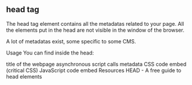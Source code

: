 ## **head tag**
The head tag element contains all the metadatas related to your page. All the elements put in the head are not visible in the window of the browser.

A lot of metadatas exist, some specific to some CMS.

Usage
You can find inside the head:

title of the webpage
asynchronous script calls
metadata
CSS code embed (critical CSS)
JavaScript code embed
Resources
HEAD - A free guide to head elements

